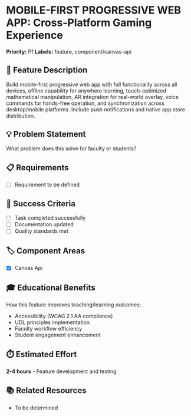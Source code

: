# MOBILE-FIRST PROGRESSIVE WEB APP: Cross-Platform Gaming Experience

**Priority:** P1
**Labels:** feature, component/canvas-api

## 🚀 Feature Description
Build mobile-first progressive web app with full functionality across all devices, offline capability for anywhere learning, touch-optimized mathematical manipulation, AR integration for real-world overlay, voice commands for hands-free operation, and synchronization across desktop/mobile platforms. Include push notifications and native app store distribution.

## 💡 Problem Statement
What problem does this solve for faculty or students?

## 📋 Requirements
- [ ] Requirement to be defined

## 🎯 Success Criteria
- [ ] Task completed successfully
- [ ] Documentation updated
- [ ] Quality standards met

## 🏷️ Component Areas
- [x] Canvas Api

## 🎓 Educational Benefits
How this feature improves teaching/learning outcomes:
- Accessibility (WCAG 2.1 AA compliance)
- UDL principles implementation
- Faculty workflow efficiency
- Student engagement enhancement

## ⏱️ Estimated Effort
**2-4 hours** - Feature development and testing

## 📚 Related Resources
- To be determined
